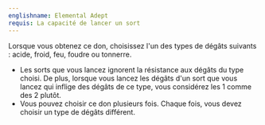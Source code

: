 ```yaml
---
englishname: Elemental Adept
requis: La capacité de lancer un sort
---
```

Lorsque vous obtenez ce don, choisissez l'un des types de dégâts suivants : acide, froid, feu, foudre ou tonnerre.

 - Les sorts que vous lancez ignorent la résistance aux dégâts du type choisi. De plus, lorsque vous lancez les dégâts d'un sort que vous lancez qui inflige des dégâts de ce type, vous considérez les 1 comme des 2 plutôt.
 - Vous pouvez choisir ce don plusieurs fois. Chaque fois, vous devez choisir un type de dégâts différent.
